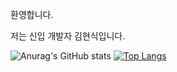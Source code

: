 환영합니다.

저는 신입 개발자 김현식입니다.


![Anurag's GitHub stats](https://github-readme-stats.vercel.app/api?username=gustlrtbvj&show_icons=true&theme=radical)
[![Top Langs](https://github-readme-stats.vercel.app/api/top-langs/?username=gustlrtbvj&layout=compact)](https://github.com/anuraghazra/github-readme-stats)
